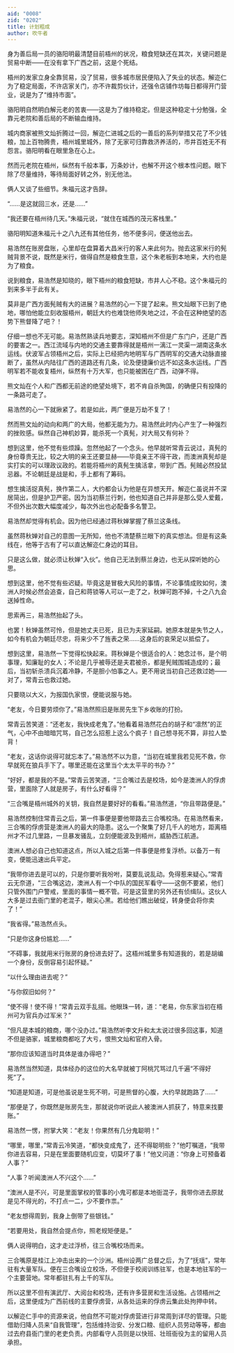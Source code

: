 ```yaml
---
aid: "0008"
zid: "0202"
title: 计划粗成
author: 吹牛者
---
```


身为善后局一员的骆阳明最清楚目前梧州的状况，粮食短缺还在其次，关键问题是贸易中断――在没有拿下广西之前，这是个死结。

梧州的发家立身全靠贸易，没了贸易，很多城市居民便陷入了失业的状态。解迩仁为了稳定局面，不许店家关门，亦不许裁剪伙计，还强令店铺作坊每日都得开门营业，说是为了“维持市面”。

骆阳明自然明白解元老的苦衷――这是为了维持稳定。但是这种稳定十分勉强，全靠元老院和善后局的不断输血维持。

城内商家被熊文灿折腾过一回，解迩仁进城之后的一善后的系列举措又花了不少钱粮，加上百物腾贵，梧州城里城外，除了无家可归靠救济养活的，市井百姓无不有怨言。骆阳明看在眼里急在心上。

然而元老院在梧州，纵然有千般本事，万条妙计，也解不开这个根本性问题。眼下除了尽量维持，等待局面好转之外，别无他法。

俩人又谈了些细节。朱福元这才告辞。

“……是这就回三水，还是……”

“我还要在梧州待几天。”朱福元说，“就住在城西的茂元客栈里。”

骆阳明知道朱福元十之八九还有其他任务，他不便多问，便送他出去。

易浩然在账房盘账，心里却在盘算着大昌米行的客人来此何为。抛去这家米行的髡贼背景不说，既然是米行，做得自然是粮食生意，这个朱老板到本地来，大约也是为了粮食。

说到粮食，易浩然是知晓的，眼下梧州的粮食短缺，市井人心不稳。这个朱福元的到来多半于此有关。

莫非是广西方面髡贼有大的进展？易浩然的心一下提了起来。熊文灿眼下已到了绝地，哪怕他能立刻收服梧州，朝廷大约也难饶他师失地之过，不会在这种绝望的态势下熊督降了吧？！

仔细一想也不无可能。易浩然熟读兵地要志，深知梧州不但是广东门户，还是广西的要害之一。西江流域与内地的交通主要靠得就是梧州一漓江一灵渠一湖南这条水运线。伏波军占领梧州之后，实际上已经把内地明军与广西明军的交通大动脉直接断了，虽然从内陆往广西的道路还有几条，论及便捷廉价远不如这条水运线。广西明军若不能收复梧州，纵然有十万大军，也只能被困在广西，动弹不得。

熊文灿在个人和广西都无前途的绝望处境下，若不肯自杀殉国，的确便只有投降的一条路可走了。

易浩然的心一下就揪紧了。若是如此，两广便是万劫不复了！

然而熊文灿的动向和两广的大局，他都无能为力。易浩然此时内心产生了一种强烈的挫败感。纵然自己神机妙算，能杀死一个真髡，对大局又有何补？

想到这里，他不觉有些烦躁。忽然他起了一个念头。他早就听常青云说过，真髡的身份尊贵无比，较之大明的亲王还要显赫――毕竟亲王不得干政，而澳洲真髡却是实打实的可以理政议政的。若能将梧州的真髡生擒活拿，带到广西。髡贼必然投鼠忌器。不论朝廷是战是和，手上都有了筹码。

想生擒活捉真髡，换作第二人，大约都会认为他是在异想天开。解迩仁虽说并不深居简出，但是护卫严密。因为当初蔡兰行刺，他也知道自己并非是那么受人爱戴，不但外出次数大幅度减少，每次外出也必配备多名警卫。

易浩然却觉得有机会。因为他已经通过蒋秋婵掌握了蔡兰这条线。

虽然蒋秋婵对自己的意图一无所知，他也不清楚蔡兰眼下的真实想法。但是有这条线在，他等于古有了可以直达解迩仁身边的耳目。

只是这么做，就必须让秋婵“入伙”。他自己无法到蔡兰身边，也无从探听她的心思。

想到这里，他不觉有些迟疑。毕竟这是冒极大风险的事情，不论事情成败如何，澳洲人时候必然会追查，自己和蒋锁等人可以一走了之，秋婵可跑不掉，十之八九会送掉性命。

思索再三，易浩然抬起了头。

也罢！秋婵虽然可怜，但是她丈夫已死，且已为夫家延嗣。她原本就是失节之人，如今有机会为朝廷尽忠，将来少不了旌表之荣……这身后的哀荣足以抵偿了。

想到这里，易浩然一下觉得松快起来。蒋秋婵是个很适合的人：她念过书，是个明事理，知廉耻的女人；不论是几乎被辱还是夫君被杀，都是髡贼围城造成的；最后，当初斩杀溃兵沉着冷静，不是胆小怕事之人。更不用说当初自己还救过她――对了，常青云也救过她。

只要晓以大义，为报国仇家恨，便能说服与她。

“老友，今日要劳烦你了。”易浩然照旧是账房先生下乡收账的打扮。

常青云苦笑道：“还老友，我快成老鬼了。”他看着易浩然花白的胡子和“凛然”的正气，心中不由暗暗咒骂，自己怎么招惹上这么个疯子！自己想寻死不算，非拉人垫背！

“老友，这话你说得可就忘本了。”易浩然不以为意，“当初在城里我若见死不救，你早就死在狼兵手下了。哪里还能在这里当个太太平平的书办？”

“好好，都是我的不是。”常青云苦笑道，“三合嘴过去是校场，如今是澳洲人的俘虏营，里面除了人就是房子，有什么好看得？”

“三合嘴是梧州城外的关钥，我自然是要好好的看看。”易浩然道，“你且带路便是。”

易浩然控制住常青云之后，第一件事便是要他带路去三合嘴校场。在易浩然看来，三合嘴的俘虏营是澳洲人的最大的隐患。这么一个聚集了好几千人的地方，距离梧州才不过几里路，一旦暴发骚乱，立刻便能波及到梧州，威胁西江航道。

澳洲人想必自己也知道这点，所以入城之后第一件事便是修复浮桥。以备万一有变，便能迅速出兵平定。

“我带你进去是可以的，只是你要听我吩咐，莫要乱说乱动。免得惹来疑心。”常青云无奈道，“三合嘴这边，澳洲人有一个中队的国民军看守――这倒不要紧，他们只管外围门户警戒，里面的事情一概不管。可是这营里的另外还有侦缉队。这伙人大多是过去衙门里的老混子，眼尖心黑。若给他们瞧出破绽，转身便会将你卖了！”

“我省得。”易浩然点头。

“只是你这身份尴尬……”

“不碍事，我就用米行账房的身份进去好了。这梧州城里多有知道我的，若是胡编一个身份，反倒容易引起怀疑。”

“以什么理由进去呢？”

“与你叙旧如何？”

“使不得！使不得！”常青云双手乱摇。他眼珠一转，道：“老易，你东家当初在梧州可为官兵办过军米？”

“但凡是本城的粮商，哪个没办过。”易浩然听李文升和太太说过很多回这事，知道不但是骆家，城里粮商都吃了大亏，恨熊文灿和官府入骨。

“那你应该知道当时具体是谁办得吧？”

易浩然当然知道，具体经办的这位的大名早就被丁阿桃咒骂过几千遍“不得好死”了。

“知道是知道，可是他虽说是生死不明，可是熊督的心腹，大约早就跑路了……”

“那便是了，你既然是账房先生，那就说你听说此人被澳洲人抓获了，特意来找要账。”

易浩然一愣，拊掌大笑：“老友！你果然有几分鬼聪明！”

“哪里，哪里，”常青云冷笑道，“都快变成鬼了，还不得聪明些？”他叮嘱道，“我带你进去容易，只是在里面要随机应变，切莫坏了事！”他又问道：“你身上可预备着人事？”

“人事？听闻澳洲人不兴这个……”

“澳洲人是不兴，可是里面掌权的管事的小鬼可都是本地衙混子，我带你进去原就是见不得光的，不打点一二，少不要作祟。”

“老友想得周到，我身上倒带了些银钱。”

“若要用处，我自然会提点你，照老规矩便是。”

俩人说得明白，这才走过浮桥，往三合嘴校场而来。

三合嘴原是桂江上冲击出来的一个沙洲。梧州设两广总督之后，为了“抚瑶”，常年驻有大量军队。便在三合嘴设立校场，不但便于校阅训练驻军，也是本地驻军的一个主要营地。常年都驻扎有上千的军队。

所以这里不但有演武厅、大阅台和校场，还有许多营房和生活设施。占领梧州之后，这里便成为广西前线的主要俘虏营，从各处运来的俘虏云集此处拘押中转。

以解迩仁手中的资源来说，他自然不可能对俘虏营进行非常周到详尽的管理。只能借助归降人员来“自我管理”，包括维持治安、分发口粮、组织人员劳动等等，都由过去府县衙门里的老吏负责。内部看守人员则是以快班、壮班衙役为主的留用人员承担。

